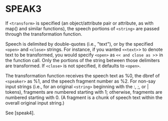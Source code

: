 # SPEAK3

  If `<transform>` is specified (an object/attribute pair or attribute, as with map() and similar functions), the speech portions of `<string>` are passed through the transformation function.

  Speech is delimited by double-quotes (i.e., "text"), or by the specified `<open>` and `<close>` strings. For instance, if you wanted `<<text>`> to denote text to be transformed, you would specify `<open>` as `<< and close as >`> in the function call. Only the portions of the string between those delimiters are transformed. If `<close>` is not specified, it defaults to `<open>`.

  The transformation function receives the speech text as %0, the dbref of `<speaker>` as %1, and the speech fragment number as %2. For non-say input strings (i.e., for an original `<string>` beginning with the :, ;, or | tokens), fragments are numbered starting with 1; otherwise, fragments are numbered starting with 0. (A fragment is a chunk of speech text within the overall original input string.)

  See [speak4].

